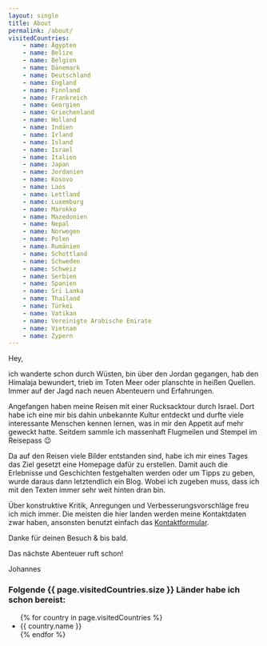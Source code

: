 ```yaml
---
layout: single
title: About
permalink: /about/
visitedCountries:
    - name: Ägypten
    - name: Belize
    - name: Belgien
    - name: Dänemark
    - name: Deutschland
    - name: England
    - name: Finnland
    - name: Frankreich
    - name: Georgien
    - name: Griechenland
    - name: Holland
    - name: Indien
    - name: Irland
    - name: Island
    - name: Israel
    - name: Italien
    - name: Japan
    - name: Jordanien
    - name: Kosovo
    - name: Laos
    - name: Lettland
    - name: Luxemburg
    - name: Marokko
    - name: Mazedonien
    - name: Nepal
    - name: Norwegen
    - name: Polen
    - name: Rumänien
    - name: Schottland
    - name: Schweden
    - name: Schweiz
    - name: Serbien
    - name: Spanien
    - name: Sri Lanka 
    - name: Thailand
    - name: Türkei
    - name: Vatikan
    - name: Vereinigte Arabische Emirate
    - name: Vietnam
    - name: Zypern 
---
```


Hey,

ich wanderte schon durch Wüsten, bin über den Jordan gegangen, hab den Himalaja bewundert, trieb im Toten Meer oder planschte in heißen Quellen. 
Immer auf der Jagd nach neuen Abenteuern und Erfahrungen.

Angefangen haben meine Reisen mit einer Rucksacktour durch Israel. Dort habe ich eine mir bis dahin unbekannte Kultur entdeckt 
und durfte viele interessante Menschen kennen lernen, was in mir den Appetit auf mehr geweckt hatte. 
Seitdem sammle ich massenhaft Flugmeilen und Stempel im Reisepass 😉

Da auf den Reisen viele Bilder entstanden sind, habe ich mir eines Tages das Ziel gesetzt eine Homepage dafür zu erstellen. 
Damit auch die Erlebnisse und Geschichten festgehalten werden oder um Tipps zu geben, wurde daraus dann letztendlich ein Blog. 
Wobei ich zugeben muss, dass ich mit den Texten immer sehr weit hinten dran bin.

Über konstruktive Kritik, Anregungen und Verbesserungsvorschläge freu ich mich immer. 
Die meisten die hier landen werden meine Kontaktdaten zwar haben, ansonsten benutzt einfach das [Kontaktformular](/contact/).

Danke für deinen Besuch & bis bald.

Das nächste Abenteuer ruft schon!

Johannes


### Folgende {{ page.visitedCountries.size }} Länder habe ich schon bereist:
<ul>
{% for country in page.visitedCountries %}
    <li>{{ country.name }}</li>
{% endfor %}
</ul>